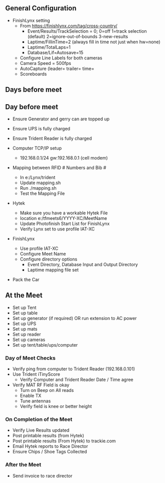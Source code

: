 ##  General Configuration
- FinishLynx setting
  - From https://finishlynx.com/tag/cross-country/
    - Event/Results/TrackSelection = 0; 0=off 1=track selection (default) 2=ignore-out-of-bounds 3-new-results
    - Laptime/FillinTime=2 (always fill in time not just when hw=none)
    - Laptime/TotalLaps=1
    - Database/Lif=Autosave=15
  - Configure Line Labels for both cameras
  - Camera Speed = 500fps
  - AutoCapture (leader=  trailer=  time= 
  - Scoreboards


## Days before meet

## Day before meet
- Ensure Generator and gerry can are topped up
- Ensure UPS is fully charged
- Ensure Trident Reader is fully charged
- Computer TCP/IP setup
  - 192.168.0.1/24 gw:192.168.0.1 (cell modem)
- Mapping between RFID # Numbers and Bib #
  - In e:/Lynx/trident
  - Update mapping.sh
  - Run ./mapping.sh
  - Test the Mapping File
- Hytek
  - Make sure you have a workable Hytek File
  - location e:/tfmeets6/YYYY-XC/MeetName
  - Update Photofinish Start List for FinishLynx
  - Verify Lynx set to use profile IAT-XC
- FinishLynx
  - Use profile IAT-XC
  - Configure Meet Name
  - Configure directory options
    - Event Directory, Database Input and Output Directory
    - Laptime mapping file set

- Pack the Car


## At the Meet
- Set up Tent
- Set up table
- Set up generator (if required) OR run extension to AC power
- Set up UPS
- Set up mats
- Set up reader
- Set up cameras
- Set up tent/table/ups/computer 

### Day of Meet Checks
- Verify ping from computer to Trident Reader (192.168.0.101)
- Use Trident iTinyScore
  - Verify Computer and Trident Reader Date / Time agree
- Verify MAT RF Field is okay
  - Turn on Beep on All reads
  - Enable TX
  - Tune antennas
  - Verify field is knee or better height
 
### On Completion of the Meet
- Verify Live Results updated
- Post printable results (from Hytek)
- Post printable results (From Hytek) to trackie.com
- Email Hytek reports to Race Director
- Ensure Chips / Shoe Tags Collected

### After the Meet
- Send invoice to race director
